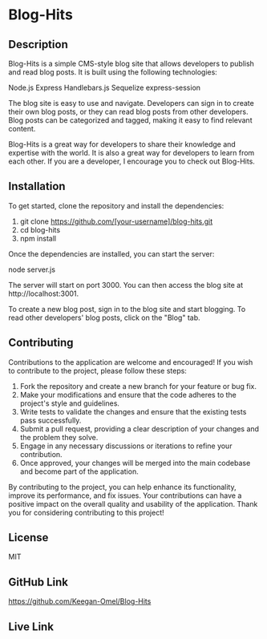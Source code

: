 # Blog-Hits

## Description
Blog-Hits is a simple CMS-style blog site that allows developers to publish and read blog posts. It is built using the following technologies:

Node.js
Express
Handlebars.js
Sequelize
express-session

The blog site is easy to use and navigate. Developers can sign in to create their own blog posts, or they can read blog posts from other developers. Blog posts can be categorized and tagged, making it easy to find relevant content.

Blog-Hits is a great way for developers to share their knowledge and expertise with the world. It is also a great way for developers to learn from each other. If you are a developer, I encourage you to check out Blog-Hits.

## Installation

To get started, clone the repository and install the dependencies:


1. git clone https://github.com/[your-username]/blog-hits.git
2. cd blog-hits
3. npm install

Once the dependencies are installed, you can start the server:

node server.js

The server will start on port 3000. You can then access the blog site at http://localhost:3001.

To create a new blog post, sign in to the blog site and start blogging. To read other developers' blog posts, click on the "Blog" tab.

## Contributing

Contributions to the application are welcome and encouraged! If you wish to contribute to the project, please follow these steps:

1. Fork the repository and create a new branch for your feature or bug fix.
2. Make your modifications and ensure that the code adheres to the project's style and guidelines.
3. Write tests to validate the changes and ensure that the existing tests pass successfully.
4. Submit a pull request, providing a clear description of your changes and the problem they solve.
5. Engage in any necessary discussions or iterations to refine your contribution.
6. Once approved, your changes will be merged into the main codebase and become part of the application.

 By contributing to the project, you can help enhance its functionality, improve its performance, and fix issues. Your contributions can have a positive impact on the overall quality and usability of the application. Thank you for considering contributing to this project!

## License

MIT

## GitHub Link

https://github.com/Keegan-Omel/Blog-Hits

## Live Link




